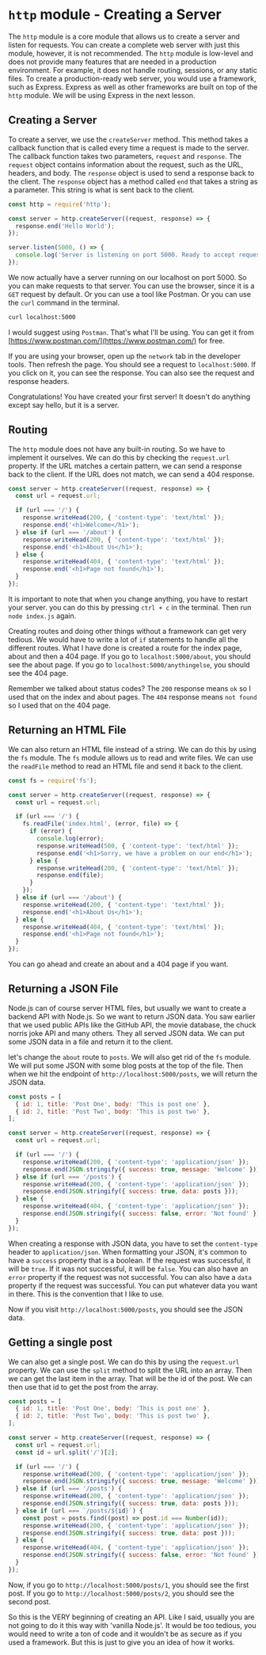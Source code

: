 # `http` module - Creating a Server

The `http` module is a core module that allows us to create a server and listen for requests. You can create a complete web server with just this module, however, it is not recommended. The `http` module is low-level and does not provide many features that are needed in a production environment. For example, it does not handle routing, sessions, or any static files. To create a production-ready web server, you would use a framework, such as Express. Express as well as other frameworks are built on top of the `http` module. We will be using Express in the next lesson.

## Creating a Server

To create a server, we use the `createServer` method. This method takes a callback function that is called every time a request is made to the server. The callback function takes two parameters, `request` and `response`. The `request` object contains information about the request, such as the URL, headers, and body. The `response` object is used to send a response back to the client. The `response` object has a method called `end` that takes a string as a parameter. This string is what is sent back to the client.

```js
const http = require('http');

const server = http.createServer((request, response) => {
  response.end('Hello World');
});

server.listen(5000, () => {
  console.log('Server is listening on port 5000. Ready to accept requests!');
});
```

We now actually have a server running on our localhost on port 5000. So you can make requests to that server. You can use the browser, since it is a `GET` request by default. Or you can use a tool like Postman. Or you can use the `curl` command in the terminal.

```bash
curl localhost:5000
```

I would suggest using `Postman`. That's what I'll be using. You can get it from [https://www.postman.com/](https://www.postman.com/) for free.

If you are using your browser, open up the `network` tab in the developer tools. Then refresh the page. You should see a request to `localhost:5000`. If you click on it, you can see the response. You can also see the request and response headers.

Congratulations! You have created your first server! It doesn't do anything except say hello, but it is a server.

## Routing

The `http` module does not have any built-in routing. So we have to implement it ourselves. We can do this by checking the `request.url` property. If the URL matches a certain pattern, we can send a response back to the client. If the URL does not match, we can send a 404 response.

```js
const server = http.createServer((request, response) => {
  const url = request.url;

  if (url === '/') {
    response.writeHead(200, { 'content-type': 'text/html' });
    response.end('<h1>Welcome</h1>');
  } else if (url === '/about') {
    response.writeHead(200, { 'content-type': 'text/html' });
    response.end('<h1>About Us</h1>');
  } else {
    response.writeHead(404, { 'content-type': 'text/html' });
    response.end('<h1>Page not found</h1>');
  }
});
```

It is important to note that when you change anything, you have to restart your server. you can do this by pressing `ctrl + c` in the terminal. Then run `node index.js` again.

Creating routes and doing other things without a framework can get very tedious. We would have to write a lot of `if` statements to handle all the different routes. What I have done is created a route for the index page, about and then a 404 page. If you go to `localhost:5000/about`, you should see the about page. If you go to `localhost:5000/anythingelse`, you should see the 404 page.

Remember we talked about status codes? The `200` response means `ok` so I used that on the index and about pages. The `404` response means `not found` so I used that on the 404 page.

## Returning an HTML File

We can also return an HTML file instead of a string. We can do this by using the `fs` module. The `fs` module allows us to read and write files. We can use the `readFile` method to read an HTML file and send it back to the client.

```js
const fs = require('fs');

const server = http.createServer((request, response) => {
  const url = request.url;

  if (url === '/') {
    fs.readFile('index.html', (error, file) => {
      if (error) {
        console.log(error);
        response.writeHead(500, { 'content-type': 'text/html' });
        response.end('<h1>Sorry, we have a problem on our end</h1>');
      } else {
        response.writeHead(200, { 'content-type': 'text/html' });
        response.end(file);
      }
    });
  } else if (url === '/about') {
    response.writeHead(200, { 'content-type': 'text/html' });
    response.end('<h1>About Us</h1>');
  } else {
    response.writeHead(404, { 'content-type': 'text/html' });
    response.end('<h1>Page not found</h1>');
  }
});
```

You can go ahead and create an about and a 404 page if you want.

## Returning a JSON File

Node.js can of course server HTML files, but usually we want to create a backend API with Node.js. So we want to return JSON data. You saw earlier that we used public APIs like the GitHub API, the movie database, the chuck norris joke API and many others. They all served JSON data. We can put some JSON data in a file and return it to the client.

let's change the `about` route to `posts`. We will also get rid of the `fs` module. We will put some JSON with some blog posts at the top of the file. Then when we hit the endpoint of `http://localhost:5000/posts`, we will return the JSON data.

```js
const posts = [
  { id: 1, title: 'Post One', body: 'This is post one' },
  { id: 2, title: 'Post Two', body: 'This is post two' },
];

const server = http.createServer((request, response) => {
  const url = request.url;

  if (url === '/') {
    response.writeHead(200, { 'content-type': 'application/json' });
    response.end(JSON.stringify({ success: true, message: 'Welcome' }));
  } else if (url === '/posts') {
    response.writeHead(200, { 'content-type': 'application/json' });
    response.end(JSON.stringify({ success: true, data: posts }));
  } else {
    response.writeHead(404, { 'content-type': 'application/json' });
    response.end(JSON.stringify({ success: false, error: 'Not found' }));
  }
});
```

When creating a response with JSON data, you have to set the `content-type` header to `application/json`. When formatting your JSON, it's common to have a `success` property that is a boolean. If the request was successful, it will be `true`. If it was not successful, it will be `false`. You can also have an `error` property if the request was not successful. You can also have a `data` property if the request was successful. You can put whatever data you want in there. This is the convention that I like to use.

Now if you visit `http://localhost:5000/posts`, you should see the JSON data.

## Getting a single post

We can also get a single post. We can do this by using the `request.url` property. We can use the `split` method to split the URL into an array. Then we can get the last item in the array. That will be the id of the post. We can then use that id to get the post from the array.

```js
const posts = [
  { id: 1, title: 'Post One', body: 'This is post one' },
  { id: 2, title: 'Post Two', body: 'This is post two' },
];

const server = http.createServer((request, response) => {
  const url = request.url;
  const id = url.split('/')[2];

  if (url === '/') {
    response.writeHead(200, { 'content-type': 'application/json' });
    response.end(JSON.stringify({ success: true, message: 'Welcome' }));
  } else if (url === '/posts') {
    response.writeHead(200, { 'content-type': 'application/json' });
    response.end(JSON.stringify({ success: true, data: posts }));
  } else if (url === `/posts/${id}`) {
    const post = posts.find((post) => post.id === Number(id));
    response.writeHead(200, { 'content-type': 'application/json' });
    response.end(JSON.stringify({ success: true, data: post }));
  } else {
    response.writeHead(404, { 'content-type': 'application/json' });
    response.end(JSON.stringify({ success: false, error: 'Not found' }));
  }
});
```

Now, if you go to `http://localhost:5000/posts/1`, you should see the first post. If you go to `http://localhost:5000/posts/2`, you should see the second post.

So this is the VERY beginning of creating an API. Like I said, usually you are not going to do it this way with 'vanilla Node.js'. It would be too tedious, you would need to write a ton of code and it wouldn't be as secure as if you used a framework. But this is just to give you an idea of how it works.
